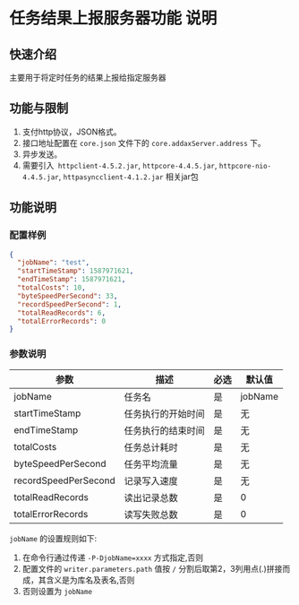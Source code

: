 # 任务结果上报服务器功能 说明

## 快速介绍

主要用于将定时任务的结果上报给指定服务器

## 功能与限制

1. 支付http协议，JSON格式。
2. 接口地址配置在 `core.json` 文件下的 `core.addaxServer.address` 下。
3. 异步发送。
4. 需要引入` httpclient-4.5.2.jar`, `httpcore-4.4.5.jar`, `httpcore-nio-4.4.5.jar`, `httpasyncclient-4.1.2.jar` 相关jar包

## 功能说明

### 配置样例

```json
{
  "jobName": "test",
  "startTimeStamp": 1587971621,
  "endTimeStamp": 1587971621,
  "totalCosts": 10,
  "byteSpeedPerSecond": 33,
  "recordSpeedPerSecond": 1,
  "totalReadRecords": 6,
  "totalErrorRecords": 0
}
```

### 参数说明

| 参数                 | 描述               | 必选 | 默认值 |
|----------------------|-------------------|----|------|
| jobName              | 任务名             | 是   | jobName    |
| startTimeStamp       | 任务执行的开始时间 | 是   | 无     |
| endTimeStamp         | 任务执行的结束时间 | 是   | 无     |
| totalCosts           | 任务总计耗时       | 是   | 无     |
| byteSpeedPerSecond   | 任务平均流量       | 是   | 无     |
| recordSpeedPerSecond | 记录写入速度       | 是   | 无     |
| totalReadRecords     | 读出记录总数       | 是   | 0      |
| totalErrorRecords    | 读写失败总数       | 是   | 0      |

`jobName` 的设置规则如下:

1. 在命令行通过传递 `-P-DjobName=xxxx` 方式指定,否则
2. 配置文件的 `writer.parameters.path` 值按 `/` 分割后取第2，3列用点(.)拼接而成，其含义是为库名及表名,否则
3. 否则设置为 `jobName`

